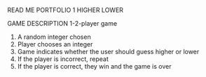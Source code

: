 READ ME
PORTFOLIO 1
HIGHER LOWER

GAME DESCRIPTION
1-2-player game

1) A random integer chosen
2) Player chooses an integer
3) Game indicates whether the user should guess higher or lower
4) If the player is incorrect, repeat
5) If the player is correct, they win and the game is over

